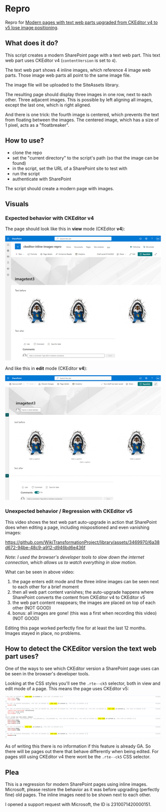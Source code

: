 # Repro

Repro for [Modern pages with text web parts upgraded from CKEditor v4 to v5 lose image positioning](https://techcommunity.microsoft.com/t5/sharepoint-developer/modern-pages-with-text-web-parts-upgraded-from-ckeditor-v4-to-v5/m-p/3927312).

## What does it do?

This script creates a modern SharePoint page with a text web part. This text web part uses CKEditor v4 (`contentVersion` is set to `4`).

The text web part shows 4 inline images, which reference 4 image web parts. Those image web parts all point to the same image file.

The image file will be uploaded to the SiteAssets library.

The resulting page should display three images in one row, next to each other. Three adjacent images. This is possible by left aligning all images, except the last one, which is right aligned.

And there is one trick: the fourth image is centered, which prevents the text from floating between the images. The centered image, which has a size of 1 pixel, acts as a "floatbreaker".

## How to use?

* clone the repo
* set the "current directory" to the script's path (so that the image can be found)
* in the script, set the URL of a SharePoint site to test with
* run the script
* authenticate with SharePoint

The script should create a modern page with images.

## Visuals

### Expected behavior with CKEditor v4

The page should look like this in **view** mode (CKEditor **v4**):

![Page in view mode](https://github.com/WikiTransformationProject/library/blob/main/issue-related/ckeditor/inline-images/images/page-view-mode.png)

And like this in **edit** mode (CKEditor **v4**):

![Page in edit mode](https://github.com/WikiTransformationProject/library/blob/main/issue-related/ckeditor/inline-images/images/page-edit-mode.png)

### Unexpected behavior / Regression with CKEditor v5

This video shows the text web part auto-upgrade in action that SharePoint does when editing a page, including mispositioned and even vanishing images:

https://github.com/WikiTransformationProject/library/assets/3469970/6a38d672-94be-48c9-a912-d946bd6e436f

*Note: I used the browser's developer tools to slow down the internet connection, which allows us to watch everything in slow motion.*

What can be seen in above video:

1. the page enters edit mode and the three inline images can be seen next to each other for a brief moment
2. then all web part content vanishes; the auto-upgrade happens where SharePoint converts the content from CKEditor v4 to CKEditor v5
3. the web part content reappears; the images are placed on top of each other (NOT GOOD)
4. bonus: all images are gone! (this was a first when recording this video) (NOT GOOD)

Editing this page worked perfectly fine for at least the last 12 months. Images stayed in place, no problems.

## How to detect the CKEditor version the text web part uses?

One of the ways to see which CKEditor version a SharePoint page uses can be seen in the browser's developer tools.

Looking at the CSS styles you'll see the `.rte--ck5` selector, both in view and edit mode of a page. This means the page uses CKEditor v5:

![Upgraded page styles](https://github.com/WikiTransformationProject/library/blob/main/issue-related/ckeditor/inline-images/images/ckeditor-v5-style.png)

As of writing this there is no information if this feature is already GA. So there will be pages out there that behave differently when being edited. For pages still using CKEditor v4 there wont be the `.rte--ck5` CSS selector.

## Plea

This is a regression for modern SharePoint pages using inline images. Microsoft, please restore the behavior as it was before upgrading (perfectly fine) old pages. The inline images need to be shown next to each other.

I opened a support request with Microsoft, the ID is 2310071420000151.
